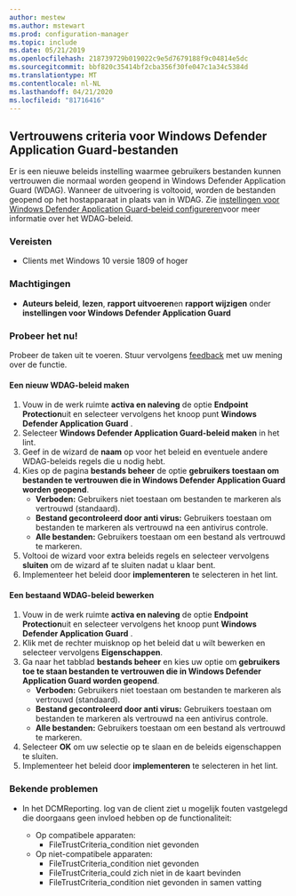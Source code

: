 ```yaml
---
author: mestew
ms.author: mstewart
ms.prod: configuration-manager
ms.topic: include
ms.date: 05/21/2019
ms.openlocfilehash: 218739729b019022c9e5d7679188f9c04814e5dc
ms.sourcegitcommit: bbf820c35414bf2cba356f30fe047c1a34c5384d
ms.translationtype: MT
ms.contentlocale: nl-NL
ms.lasthandoff: 04/21/2020
ms.locfileid: "81716416"
---
```

## <a name="windows-defender-application-guard-file-trust-criteria"></a><a name="bkmk_wdag"></a>Vertrouwens criteria voor Windows Defender Application Guard-bestanden

<!--3555858-->
Er is een nieuwe beleids instelling waarmee gebruikers bestanden kunnen vertrouwen die normaal worden geopend in Windows Defender Application Guard (WDAG). Wanneer de uitvoering is voltooid, worden de bestanden geopend op het hostapparaat in plaats van in WDAG. Zie [instellingen voor Windows Defender Application Guard-beleid configureren](https://docs.microsoft.com/windows/security/threat-protection/windows-defender-application-guard/configure-wd-app-guard)voor meer informatie over het WDAG-beleid.

### <a name="prerequisites"></a>Vereisten

- Clients met Windows 10 versie 1809 of hoger

### <a name="permissions"></a>Machtigingen

- **Auteurs beleid**, **lezen**, **rapport uitvoeren**en **rapport wijzigen** onder **instellingen voor Windows Defender Application Guard**

### <a name="try-it-out"></a>Probeer het nu!

Probeer de taken uit te voeren. Stuur vervolgens [feedback](../../../../understand/find-help.md#product-feedback) met uw mening over de functie.

#### <a name="create-a-new-wdag-policy"></a>Een nieuw WDAG-beleid maken

1. Vouw in de werk ruimte **activa en naleving** de optie **Endpoint Protection**uit en selecteer vervolgens het knoop punt **Windows Defender Application Guard** .
1. Selecteer **Windows Defender Application Guard-beleid maken** in het lint.
1. Geef in de wizard de **naam** op voor het beleid en eventuele andere WDAG-beleids regels die u nodig hebt.
1. Kies op de pagina **bestands beheer** de optie **gebruikers toestaan om bestanden te vertrouwen die in Windows Defender Application Guard worden geopend**.
     - **Verboden:** Gebruikers niet toestaan om bestanden te markeren als vertrouwd (standaard).
     - **Bestand gecontroleerd door anti virus:** Gebruikers toestaan om bestanden te markeren als vertrouwd na een antivirus controle.
     - **Alle bestanden:** Gebruikers toestaan om een bestand als vertrouwd te markeren.
1. Voltooi de wizard voor extra beleids regels en selecteer vervolgens **sluiten** om de wizard af te sluiten nadat u klaar bent.
1. Implementeer het beleid door **implementeren** te selecteren in het lint.

#### <a name="edit-an-existing-wdag-policy"></a>Een bestaand WDAG-beleid bewerken

1. Vouw in de werk ruimte **activa en naleving** de optie **Endpoint Protection**uit en selecteer vervolgens het knoop punt **Windows Defender Application Guard** .
1. Klik met de rechter muisknop op het beleid dat u wilt bewerken en selecteer vervolgens **Eigenschappen**.
1. Ga naar het tabblad **bestands beheer** en kies uw optie om **gebruikers toe te staan bestanden te vertrouwen die in Windows Defender Application Guard worden geopend**.
     - **Verboden:** Gebruikers niet toestaan om bestanden te markeren als vertrouwd (standaard).
     - **Bestand gecontroleerd door anti virus:** Gebruikers toestaan om bestanden te markeren als vertrouwd na een antivirus controle.
     - **Alle bestanden:** Gebruikers toestaan om een bestand als vertrouwd te markeren.
1. Selecteer **OK** om uw selectie op te slaan en de beleids eigenschappen te sluiten.
1. Implementeer het beleid door **implementeren** te selecteren in het lint.


### <a name="known-issues"></a>Bekende problemen

- In het DCMReporting. log van de client ziet u mogelijk fouten vastgelegd die doorgaans geen invloed hebben op de functionaliteit:

  - Op compatibele apparaten:
    - FileTrustCriteria_condition niet gevonden
  - Op niet-compatibele apparaten:
    - FileTrustCriteria_condition niet gevonden
    - FileTrustCriteria_could zich niet in de kaart bevinden
    - FileTrustCriteria_condition niet gevonden in samen vatting
